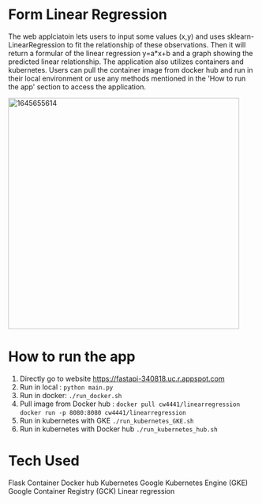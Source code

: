 # Form Linear Regression 
The web applciatoin lets users to input some values (x,y) and uses sklearn-LinearRegression to fit the relationship of these observations. Then it will return a formular of the linear regression y=a*x+b and a graph showing the predicted linear relationship. The application also utilizes containers and kubernetes. Users can pull the container image from docker hub and run in their local environment or use any methods mentioned in the 'How to run the app' section to access the application.

<img width="468" alt="1645655614" src="https://user-images.githubusercontent.com/76429734/155420569-59eeb38d-3a84-4718-bc69-ebbbd975f8a5.png">

# How to run the app
1. Directly go to website https://fastapi-340818.uc.r.appspot.com
2. Run in local : `python main.py`
3. Run in docker: `./run_docker.sh`
4. Pull image from Docker hub : `docker pull cw4441/linearregression`  `docker run -p 8080:8080 cw4441/linearregression`
5. Run in kubernetes with GKE `./run_kubernetes_GKE.sh`
6. Run in kubernetes with Docker hub `./run_kubernetes_hub.sh`

# Tech Used
Flask
Container
Docker hub
Kubernetes
Google Kubernetes Engine (GKE)
Google Container Registry (GCK)
Linear regression 
